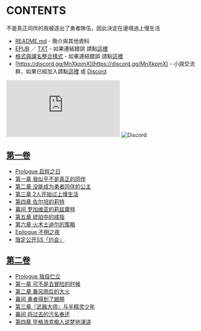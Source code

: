 # CONTENTS

不是真正同伴的我被逐出了勇者隊伍，因此決定在邊境過上慢生活


- [README.md](README.md) - 簡介與其他資料
- [EPUB](https://gitlab.com/demonovel/epub-txt/blob/master/dmzj_out/%E4%B8%8D%E6%98%AF%E7%9C%9F%E6%AD%A3%E5%90%8C%E4%BC%B4%E7%9A%84%E6%88%91%E8%A2%AB%E9%80%90%E5%87%BA%E4%BA%86%E5%8B%87%E8%80%85%E9%9A%8A%E4%BC%8D%EF%BC%8C%E5%9B%A0%E6%AD%A4%E6%B1%BA%E5%AE%9A%E5%9C%A8%E9%82%8A%E5%A2%83%E9%81%8E%E4%B8%8A%E6%85%A2%E7%94%9F%E6%B4%BB.epub) ／ [TXT](https://gitlab.com/demonovel/epub-txt/blob/master/dmzj_out/out/%E4%B8%8D%E6%98%AF%E7%9C%9F%E6%AD%A3%E5%90%8C%E4%BC%B4%E7%9A%84%E6%88%91%E8%A2%AB%E9%80%90%E5%87%BA%E4%BA%86%E5%8B%87%E8%80%85%E9%9A%8A%E4%BC%8D%EF%BC%8C%E5%9B%A0%E6%AD%A4%E6%B1%BA.out.txt) - 如果連結錯誤 請點[這裡](https://gitlab.com/demonovel/epub-txt/tree/master)
- [格式與譯名整合樣式](https://github.com/bluelovers/node-novel/blob/master/lib/locales/%E4%B8%8D%E6%98%AF%E7%9C%9F%E6%AD%A3%E5%90%8C%E4%BC%B4%E7%9A%84%E6%88%91%E8%A2%AB%E9%80%90%E5%87%BA%E4%BA%86%E5%8B%87%E8%80%85%E9%9A%8A%E4%BC%8D%EF%BC%8C%E5%9B%A0%E6%AD%A4%E6%B1%BA%E5%AE%9A%E5%9C%A8%E9%82%8A%E5%A2%83%E9%81%8E%E4%B8%8A%E6%85%A2%E7%94%9F%E6%B4%BB.ts) - 如果連結錯誤 請點[這裡](https://github.com/bluelovers/node-novel/tree/master/lib/locales)
- [https://discord.gg/MnXkpmX](https://discord.gg/MnXkpmX) - 小說交流群，如果已經加入請點[這裡](https://discordapp.com/channels/467794087769014273/467794088285175809) 或 [Discord](https://discordapp.com/channels/@me)


![導航目錄](https://chart.apis.google.com/chart?cht=qr&chs=150x150&chl=https://gitee.com/bluelovers/novel/blob/master/dmzj/不是真正同伴的我被逐出了勇者隊伍，因此決定在邊境過上慢生活/導航目錄.md)  ![Discord](https://chart.apis.google.com/chart?cht=qr&chs=150x150&chl=https://discord.gg/MnXkpmX)




## [第一卷](00000_%E7%AC%AC%E4%B8%80%E5%8D%B7)

- [Prologue 启程之日](00000_%E7%AC%AC%E4%B8%80%E5%8D%B7/00020_Prologue%20%E5%90%AF%E7%A8%8B%E4%B9%8B%E6%97%A5.txt)
- [第一章 我似乎不是真正的同伴](00000_%E7%AC%AC%E4%B8%80%E5%8D%B7/00030_%E7%AC%AC%E4%B8%80%E7%AB%A0%20%E6%88%91%E4%BC%BC%E4%B9%8E%E4%B8%8D%E6%98%AF%E7%9C%9F%E6%AD%A3%E7%9A%84%E5%90%8C%E4%BC%B4.txt)
- [第二章 没能成为勇者同伴的公主](00000_%E7%AC%AC%E4%B8%80%E5%8D%B7/00040_%E7%AC%AC%E4%BA%8C%E7%AB%A0%20%E6%B2%A1%E8%83%BD%E6%88%90%E4%B8%BA%E5%8B%87%E8%80%85%E5%90%8C%E4%BC%B4%E7%9A%84%E5%85%AC%E4%B8%BB.txt)
- [第三章 2人开始过上慢生活](00000_%E7%AC%AC%E4%B8%80%E5%8D%B7/00050_%E7%AC%AC%E4%B8%89%E7%AB%A0%202%E4%BA%BA%E5%BC%80%E5%A7%8B%E8%BF%87%E4%B8%8A%E6%85%A2%E7%94%9F%E6%B4%BB.txt)
- [第四章 佐尔坦的莉特](00000_%E7%AC%AC%E4%B8%80%E5%8D%B7/00060_%E7%AC%AC%E5%9B%9B%E7%AB%A0%20%E4%BD%90%E5%B0%94%E5%9D%A6%E7%9A%84%E8%8E%89%E7%89%B9.txt)
- [幕间 罗加维亚的莉兹蕾特](00000_%E7%AC%AC%E4%B8%80%E5%8D%B7/00070_%E5%B9%95%E9%97%B4%20%E7%BD%97%E5%8A%A0%E7%BB%B4%E4%BA%9A%E7%9A%84%E8%8E%89%E5%85%B9%E8%95%BE%E7%89%B9.txt)
- [第五章 琥珀中的戒指](00000_%E7%AC%AC%E4%B8%80%E5%8D%B7/00080_%E7%AC%AC%E4%BA%94%E7%AB%A0%20%E7%90%A5%E7%8F%80%E4%B8%AD%E7%9A%84%E6%88%92%E6%8C%87.txt)
- [第六章 火术士迪尔的策略](00000_%E7%AC%AC%E4%B8%80%E5%8D%B7/00090_%E7%AC%AC%E5%85%AD%E7%AB%A0%20%E7%81%AB%E6%9C%AF%E5%A3%AB%E8%BF%AA%E5%B0%94%E7%9A%84%E7%AD%96%E7%95%A5.txt)
- [Epilogue 不明之夜](00000_%E7%AC%AC%E4%B8%80%E5%8D%B7/00100_Epilogue%20%E4%B8%8D%E6%98%8E%E4%B9%8B%E5%A4%9C.txt)
- [限定公开SS「约会」](00000_%E7%AC%AC%E4%B8%80%E5%8D%B7/00110_%E9%99%90%E5%AE%9A%E5%85%AC%E5%BC%80SS%E3%80%8C%E7%BA%A6%E4%BC%9A%E3%80%8D.txt)


## [第二卷](00010_%E7%AC%AC%E4%BA%8C%E5%8D%B7)

- [Prologue 独自伫立](00010_%E7%AC%AC%E4%BA%8C%E5%8D%B7/00020_Prologue%20%E7%8B%AC%E8%87%AA%E4%BC%AB%E7%AB%8B.txt)
- [第一章 可不是去冒险的时候](00010_%E7%AC%AC%E4%BA%8C%E5%8D%B7/00030_%E7%AC%AC%E4%B8%80%E7%AB%A0%20%E5%8F%AF%E4%B8%8D%E6%98%AF%E5%8E%BB%E5%86%92%E9%99%A9%E7%9A%84%E6%97%B6%E5%80%99.txt)
- [第二章 暴风雨后的大火](00010_%E7%AC%AC%E4%BA%8C%E5%8D%B7/00040_%E7%AC%AC%E4%BA%8C%E7%AB%A0%20%E6%9A%B4%E9%A3%8E%E9%9B%A8%E5%90%8E%E7%9A%84%E5%A4%A7%E7%81%AB.txt)
- [幕间 勇者得到了翅膀](00010_%E7%AC%AC%E4%BA%8C%E5%8D%B7/00050_%E5%B9%95%E9%97%B4%20%E5%8B%87%E8%80%85%E5%BE%97%E5%88%B0%E4%BA%86%E7%BF%85%E8%86%80.txt)
- [第三章『武器大师』与半精灵少年](00010_%E7%AC%AC%E4%BA%8C%E5%8D%B7/00060_%E7%AC%AC%E4%B8%89%E7%AB%A0%E3%80%8E%E6%AD%A6%E5%99%A8%E5%A4%A7%E5%B8%88%E3%80%8F%E4%B8%8E%E5%8D%8A%E7%B2%BE%E7%81%B5%E5%B0%91%E5%B9%B4.txt)
- [幕间 将过去的污名奉还](00010_%E7%AC%AC%E4%BA%8C%E5%8D%B7/00070_%E5%B9%95%E9%97%B4%20%E5%B0%86%E8%BF%87%E5%8E%BB%E7%9A%84%E6%B1%A1%E5%90%8D%E5%A5%89%E8%BF%98.txt)
- [第四章 毕格浩克痴人说梦地演讲](00010_%E7%AC%AC%E4%BA%8C%E5%8D%B7/00080_%E7%AC%AC%E5%9B%9B%E7%AB%A0%20%E6%AF%95%E6%A0%BC%E6%B5%A9%E5%85%8B%E7%97%B4%E4%BA%BA%E8%AF%B4%E6%A2%A6%E5%9C%B0%E6%BC%94%E8%AE%B2.txt)

